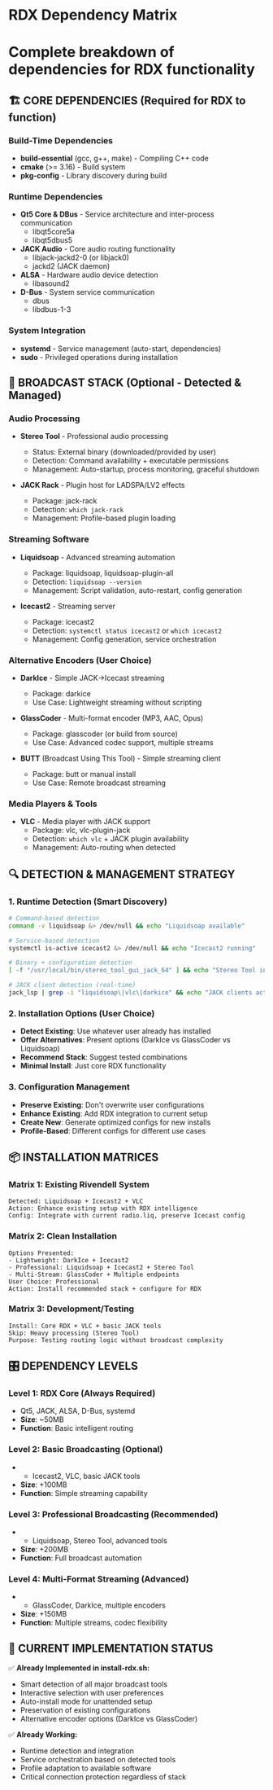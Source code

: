 # RDX Dependency Matrix
# Complete breakdown of dependencies for RDX functionality

## 🏗️ CORE DEPENDENCIES (Required for RDX to function)

### Build-Time Dependencies
- **build-essential** (gcc, g++, make) - Compiling C++ code
- **cmake** (>= 3.16) - Build system
- **pkg-config** - Library discovery during build

### Runtime Dependencies  
- **Qt5 Core & DBus** - Service architecture and inter-process communication
  - libqt5core5a
  - libqt5dbus5
- **JACK Audio** - Core audio routing functionality
  - libjack-jackd2-0 (or libjack0)
  - jackd2 (JACK daemon)
- **ALSA** - Hardware audio device detection
  - libasound2
- **D-Bus** - System service communication
  - dbus
  - libdbus-1-3

### System Integration
- **systemd** - Service management (auto-start, dependencies)
- **sudo** - Privileged operations during installation

## 🎵 BROADCAST STACK (Optional - Detected & Managed)

### Audio Processing
- **Stereo Tool** - Professional audio processing
  - Status: External binary (downloaded/provided by user)
  - Detection: Command availability + executable permissions
  - Management: Auto-startup, process monitoring, graceful shutdown
  
- **JACK Rack** - Plugin host for LADSPA/LV2 effects
  - Package: jack-rack
  - Detection: `which jack-rack`
  - Management: Profile-based plugin loading

### Streaming Software
- **Liquidsoap** - Advanced streaming automation
  - Package: liquidsoap, liquidsoap-plugin-all
  - Detection: `liquidsoap --version`
  - Management: Script validation, auto-restart, config generation
  
- **Icecast2** - Streaming server
  - Package: icecast2
  - Detection: `systemctl status icecast2` or `which icecast2`
  - Management: Config generation, service orchestration

### Alternative Encoders (User Choice)
- **DarkIce** - Simple JACK→Icecast streaming
  - Package: darkice
  - Use Case: Lightweight streaming without scripting
  
- **GlassCoder** - Multi-format encoder (MP3, AAC, Opus)
  - Package: glasscoder (or build from source)
  - Use Case: Advanced codec support, multiple streams
  
- **BUTT** (Broadcast Using This Tool) - Simple streaming client
  - Package: butt or manual install
  - Use Case: Remote broadcast streaming

### Media Players & Tools
- **VLC** - Media player with JACK support
  - Package: vlc, vlc-plugin-jack
  - Detection: `which vlc` + JACK plugin availability
  - Management: Auto-routing when detected
  
## 🔍 DETECTION & MANAGEMENT STRATEGY

### 1. Runtime Detection (Smart Discovery)
```bash
# Command-based detection
command -v liquidsoap &> /dev/null && echo "Liquidsoap available"

# Service-based detection  
systemctl is-active icecast2 &> /dev/null && echo "Icecast2 running"

# Binary + configuration detection
[ -f "/usr/local/bin/stereo_tool_gui_jack_64" ] && echo "Stereo Tool installed"

# JACK client detection (real-time)
jack_lsp | grep -i "liquidsoap\|vlc\|darkice" && echo "JACK clients active"
```

### 2. Installation Options (User Choice)
- **Detect Existing**: Use whatever user already has installed
- **Offer Alternatives**: Present options (DarkIce vs GlassCoder vs Liquidsoap)
- **Recommend Stack**: Suggest tested combinations
- **Minimal Install**: Just core RDX functionality

### 3. Configuration Management
- **Preserve Existing**: Don't overwrite user configurations
- **Enhance Existing**: Add RDX integration to current setup
- **Create New**: Generate optimized configs for new installs
- **Profile-Based**: Different configs for different use cases

## 📦 INSTALLATION MATRICES

### Matrix 1: Existing Rivendell System
```
Detected: Liquidsoap + Icecast2 + VLC
Action: Enhance existing setup with RDX intelligence
Config: Integrate with current radio.liq, preserve Icecast config
```

### Matrix 2: Clean Installation  
```
Options Presented:
- Lightweight: DarkIce + Icecast2
- Professional: Liquidsoap + Icecast2 + Stereo Tool
- Multi-Stream: GlassCoder + Multiple endpoints
User Choice: Professional
Action: Install recommended stack + configure for RDX
```

### Matrix 3: Development/Testing
```
Install: Core RDX + VLC + basic JACK tools
Skip: Heavy processing (Stereo Tool)
Purpose: Testing routing logic without broadcast complexity
```

## 🎛️ DEPENDENCY LEVELS

### Level 1: RDX Core (Always Required)
- Qt5, JACK, ALSA, D-Bus, systemd
- **Size**: ~50MB
- **Function**: Basic intelligent routing

### Level 2: Basic Broadcasting (Optional)
- + Icecast2, VLC, basic JACK tools
- **Size**: +100MB  
- **Function**: Simple streaming capability

### Level 3: Professional Broadcasting (Recommended)
- + Liquidsoap, Stereo Tool, advanced tools
- **Size**: +200MB
- **Function**: Full broadcast automation

### Level 4: Multi-Format Streaming (Advanced)
- + GlassCoder, DarkIce, multiple encoders
- **Size**: +150MB
- **Function**: Multiple streams, codec flexibility

## 🔧 CURRENT IMPLEMENTATION STATUS

✅ **Already Implemented in install-rdx.sh:**
- Smart detection of all major broadcast tools
- Interactive selection with user preferences  
- Auto-install mode for unattended setup
- Preservation of existing configurations
- Alternative encoder options (DarkIce vs GlassCoder)

✅ **Already Working:**
- Runtime detection and integration
- Service orchestration based on detected tools
- Profile adaptation to available software
- Critical connection protection regardless of stack